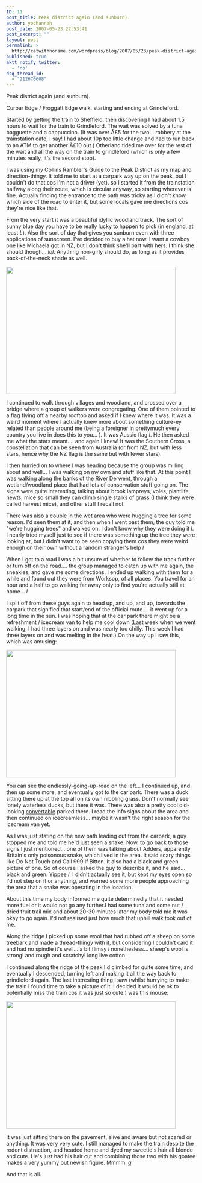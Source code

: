 ```yaml
---
ID: 11
post_title: Peak district again (and sunburn).
author: yochannah
post_date: 2007-05-23 22:53:41
post_excerpt: ""
layout: post
permalink: >
  http://catwithnoname.com/wordpress/blog/2007/05/23/peak-district-again-and-sunburn/
published: true
aktt_notify_twitter:
  - 'no'
dsq_thread_id:
  - "212670608"
---
```

Peak district again (and sunburn).

Curbar Edge / Froggatt Edge walk, starting and ending at Grindleford.

Started by getting the train to Sheffield, then discovering I had about 1.5 hours to wait for the train to Grindleford. The wait was solved by a tuna bagguette and a cappuccino. (It was over Â£5 for the two... robbery at the trainstation cafe, I say! I had about 10p too little change and had to run back to an ATM to get another Â£10 out.) Otherland tided me over for the rest of the wait and all the way on the train to grindleford (which is only a few minutes really, it's the second stop).

I was using my Collins Rambler's Guide to the Peak District as my map and direction-thingy. It told me to start at a carpark way up on the peak, but I couldn't do that cos I'm not a driver (yet). so I started it from the trainstation halfway along their route, which is circular anyway, so starting wherever is fine. Actually finding the entrance to the path was tricky as I didn't know which side of the road to enter it, but some locals gave me directions cos they're nice like that.

From the very start it was a beautiful idyllic woodland track. The sort of sunny blue day you have to be really lucky to happen to pick (in england, at least *L*). Also the sort of day that gives you sunburn even with three applications of sunscreen. I've decided to buy a hat now. I want a cowboy one like Michaela got in NZ, but I don't think she'll part with hers. I think she should though... *lol*. Anything non-girly should do, as long as it provides back-of-the-neck shade as well.

<a href="http://catwithnoname.com/photos/20070523/"><img src="http://catwithnoname.com/wordpress/wp-content/uploads/2007/05/wood.jpg" alt="" title="wood" width="450" height="338" class="alignnone size-full wp-image-556" /></a>

I continued to walk through villages and woodland, and crossed over a bridge where a group of walkers were congregating. One of them pointed to a flag flying off a nearby rooftop and asked if I knew where it was. It was a weird moment where I actually knew more about something culture-ey related than people around me (being a foreigner in prettymuch every country you live in does this to you... ). It was Aussie flag *l*. He then asked me what the stars meant.... and again I knew! It was the Southern Cross, a constellation that can be seen from Australia (or from NZ, but with less stars, hence why the NZ flag is the same but with fewer stars).

I then hurried on to where I was heading because the group was milling about and well... I was walking on my own and stuff like that. At this point I was walking along the banks of the River Derwent, through a wetland/woodland place that had lots of conservation stuff going on. The signs were quite interesting, talking about brook lampreys, voles, plantlife, newts, mice so small they can climb single stalks of grass (I think they were called harvest mice), and other stuff I recall not.

There was also a couple in the wet area who were hugging a tree for some reason. I'd seen them at it, and then when I went past them, the guy told me "we're hugging trees" and walked on. I don't know why they were doing it *l*. I nearly tried myself just to see if there was something up the tree they were looking at, but I didn't want to be seen copying them cos they were weird enough on their own without a random stranger's help *l*

When I got to a road I was a bit unsure of whether to follow the track further or turn off on the road.... the group managed to catch up with me again, the sneakies, and gave me some directions. I ended up walking with them for a while and found out they were from Worksop, of all places. You travel for an hour and a half to go walking far away only to find you're actually still at home... *l*

I split off from these guys again to head up, and up, and up, towards the carpark that signified that start/end of the official route.... it went up for a long time in the sun. I was hoping that at the car park there might be a refreshment / icecream van to help me cool down (Last week when we went walking, I had three layers on and was nearly too chilly. This week I had three layers on and was melting in the heat.) On the way up I saw this, which was amusing:

<a href="http://catwithnoname.com/photos/20070523/"><img src="http://catwithnoname.com/wordpress/wp-content/uploads/2007/05/manure.jpg" alt="" title="manure" width="450" height="338" class="alignnone size-full wp-image-558" /></a>

You can see the endlessly-going-up-road on the left... I continued up, and then up some more, and eventually got to the car park. There was a duck sitting there up at the top all on its own nibbling grass. Don't normally see lonely waterless ducks, but there it was. There was also a pretty cool old-looking <a href="http://catwithnoname.com/photos/20070523/images/23052007022.jpg">convertable</a> parked there. I read the info signs about the area and then continued on icecreamless... maybe it wasn't the right season for the icecream van yet.

As I was just stating on the new path leading out from the carpark, a guy stopped me and told me he'd just seen a snake. Now, to go back to those signs I just mentioned... one of them was talking about Adders, apparently Britain's only poisonous snake, which lived in the area. It said scary things like Do Not Touch and Call 999 If Bitten. It also had a black and green picture of one. So of course I asked the guy to describe it, and he said... black and green. Yippee *l*. I didn't actually see it, but kept my eyes open so I'd not step on it or anything, and warned some more people approaching the area that a snake was operating in the location.

About this time my body informed me quite determinedly that it needed more fuel or it would not go any further.I had some tuna and some nut / dried fruit trail mix and about 20-30 minutes later my body told me it was okay to go again. I'd not realised just how much that uphill walk took out of me.

Along the ridge I picked up some wool that had rubbed off a sheep on some treebark and made a thread-thingy with it, but considering I couldn't card it and had no spindle it's well... a bit flimsy *l* nonethesless... sheep's wool is strong! and rough and scratchy! long live cotton.

I continued along the ridge of the peak I'd climbed for quite some time, and eventually I descended, turning left and making it all the way back to grindleford again. The last interesting thing I saw (whilst hurrying to make the train I found time to take a picture of it. I decided it would be ok to potentially miss the train cos it was just so cute.) was this mouse:

<a href="http://catwithnoname.com/photos/20070523/"><img src="http://catwithnoname.com/wordpress/wp-content/uploads/2007/05/mouse.jpg" alt="" title="mouse" width="450" height="338" class="alignnone size-full wp-image-559" /></a>

It was just sitting there on the pavement, alive and aware but not scared or anything. It was very very cute.
I still managed to make the train despite the rodent distraction, and headed home and dyed my sweetie's hair all blonde and cute. He's just had his hair cut and combining those two with his goatee makes a very yummy but newish figure. Mmmm. *g*

And that is all.